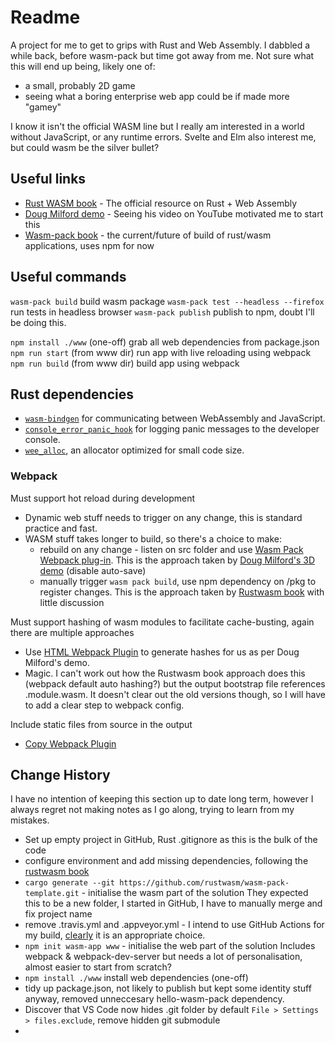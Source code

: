 # Readme

A project for me to get to grips with Rust and Web Assembly.
I dabbled a while back, before wasm-pack but time got away from me.
Not sure what this will end up being, likely one of:
- a small, probably 2D game
- seeing what a boring enterprise web app could be if made more "gamey"

I know it isn't the official WASM line but I really am interested in a world without JavaScript, or any runtime errors.
Svelte and Elm also interest me, but could wasm be the silver bullet?

## Useful links

- [Rust WASM book](https://rustwasm.github.io/docs/book/introduction.html) - The official resource on Rust + Web Assembly
- [Doug Milford demo](https://github.com/dmilford/rust-3d-demo) - Seeing his video on YouTube motivated me to start this
- [Wasm-pack book](https://rustwasm.github.io/wasm-pack/book/) - the current/future of build of rust/wasm applications, uses npm for now

## Useful commands

`wasm-pack build` build wasm package
`wasm-pack test --headless --firefox` run tests in headless browser 
`wasm-pack publish` publish to npm, doubt I'll be doing this.

`npm install ./www` (one-off) grab all web dependencies from package.json 
`npm run start` (from www dir) run app with live reloading using webpack
`npm run build` (from www dir) build app using webpack


## Rust dependencies

- [`wasm-bindgen`](https://github.com/rustwasm/wasm-bindgen) for communicating between WebAssembly and JavaScript.
- [`console_error_panic_hook`](https://github.com/rustwasm/console_error_panic_hook) for logging panic messages to the developer console.
- [`wee_alloc`](https://github.com/rustwasm/wee_alloc), an allocator optimized for small code size.


### Webpack

Must support hot reload during development
- Dynamic web stuff needs to trigger on any change, this is standard practice and fast.
- WASM stuff takes longer to build, so there's a choice to make:
  - rebuild on any change - listen on src folder and use [Wasm Pack Webpack plug-in](https://github.com/wasm-tool/wasm-pack-plugin).
    This is the approach taken by [Doug Milford's 3D demo](https://github.com/dmilford/rust-3d-demo)  (disable auto-save)
  - manually trigger `wasm pack build`, use npm dependency on /pkg to register changes.
    This is the approach taken by [Rustwasm book](https://rustwasm.github.io/docs/book/) with little discussion

Must support hashing of wasm modules to facilitate cache-busting, again there are multiple approaches
- Use [HTML Webpack Plugin](https://github.com/jantimon/html-webpack-plugin) to generate hashes for us as per Doug Milford's demo.
- Magic.  I can't work out how the Rustwasm book approach does this (webpack default auto hashing?) but the output bootstrap file references <hash>.module.wasm.
  It doesn't clear out the old versions though, so I will have to add a clear step to webpack config.

Include static files from source in the output
- [Copy Webpack Plugin](https://www.npmjs.com/package/copy-webpack-plugin) 


## Change History

I have no intention of keeping this section up to date long term, however I always regret not making notes as I go along, trying to learn from my mistakes.

- Set up empty project in GitHub, Rust .gitignore as this is the bulk of the code
- configure environment and add missing dependencies, following the [rustwasm book](https://rustwasm.github.io/docs/book/game-of-life/setup.html)
- `cargo generate --git https://github.com/rustwasm/wasm-pack-template.git` - initialise the wasm part of the solution
  They expected this to be a new folder, I started in GitHub, I have to manually merge and fix project name
- remove .travis.yml and .appveyor.yml - I intend to use GitHub Actions for my build, [clearly](https://blog.rust-lang.org/inside-rust/2020/07/23/rust-ci-is-moving-to-github-actions.html) it is an appropriate choice.
- `npm init wasm-app www` - initialise the web part of the solution
  Includes webpack & webpack-dev-server but needs a lot of personalisation, almost easier to start from scratch?
- `npm install ./www` install web dependencies (one-off)
- tidy up package.json, not likely to publish but kept some identity stuff anyway, removed unneccesary hello-wasm-pack dependency.
- Discover that VS Code now hides .git folder by default `File > Settings > files.exclude`, remove hidden git submodule
- 




